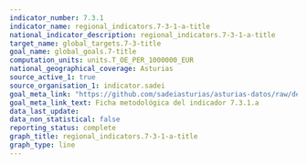 ```yaml
---
indicator_number: 7.3.1
indicator_name: regional_indicators.7-3-1-a-title
national_indicator_description: regional_indicators.7-3-1-a-title
target_name: global_targets.7-3-title
goal_name: global_goals.7-title
computation_units: units.T_OE_PER_1000000_EUR
national_geographical_coverage: Asturias
source_active_1: true
source_organisation_1: indicator.sadei
goal_meta_link: "https://github.com/sadeiasturias/asturias-datos/raw/develop/descargas/metodologia/7.3.1.a.pdf"
goal_meta_link_text: Ficha metodológica del indicador 7.3.1.a
data_last_update:  
data_non_statistical: false
reporting_status: complete
graph_title: regional_indicators.7-3-1-a-title
graph_type: line
---
```

